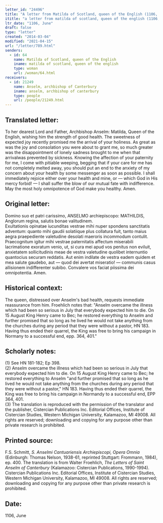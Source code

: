 ```yaml
---
letter_id: "24496"
title: "A letter from Matilda of Scotland, queen of the English (1106, June)"
ititle: "a letter from matilda of scotland, queen of the english (1106, june)"
ltr_date: "1106, June"
draft: false
type: "letter"
created: "2014-03-04"
modified: "2021-04-15"
url: "/letter/789.html"
senders:
  - id: 64
    name: Matilda of Scotland, queen of the English
    iname: matilda of scotland, queen of the english
    type: woman
    url: /woman/64.html
receivers:
  - id: 21249
    name: Anselm, archbishop of Canterbury
    iname: anselm, archbishop of canterbury
    type: people
    url: /people/21249.html
---
```

<h2> Translated letter:</h2>To her dearest Lord and Father, Archbishop Anselm:  Matilda, Queen of the English, wishing him the strength of good health.
The sweetness of expected joy recently promised me the arrival of your holiness.  As great as was the joy and consolation you were about to grant me, so much greater was the disappointment of lonely sadness brought to me when that arrivalwas prevented by sickness.  Knowing the affection of your paternity for me, I come with pitiable weeping, begging that if your care for me has not completely melted away, you should put an end to the anxiety of my concern about your health by some messenger as soon as possible.  I shall immediately rejoice either over your health and mine, or — which God in His mercy forbid! — I shall suffer the blow of our mutual fate with indifference.  May the most holy omnipotence of God make you healthy.  Amen.
<h2 class="mt-4"> Original letter:</h2><p><span>Domino suo et patri carissimo, ANSELMO archiepiscopo: MATHILDIS, Anglorum regina, salutis bonae valitudinem.&nbsp;</span><br><span>Exultationis opinatae iucunditas vestrae mihi nuper spondens sanctitatis adventum: quanto mihi gaudii solatiique plus collatura fuit, tanto maius aegra praepediente valetudine desolati maeroris incommodum contulit. Praecognitum igitur mihi vestrae paternitatis affectum miserabili lacrimatione exoratum venio, ut, si cura mei apud vos penitus non eviluit, anxietatem sollicitudinis meae de vestra valetudine quolibet internuntio quantocius securam reddatis. Aut enim indilate de vestra eadem quidem et mea salute gaudebo, aut — quod dei avertat miseratio! — communis casus allisionem indifferenter subibo. Convalere vos faciat piissima dei omnipotentia. Amen.</span></p><h2 class="mt-4"> Historical context:</h2>The queen, distressed over Anselm's bad health, requests immediate reassurance from him.
Froehlich notes that:  "Anselm overcame the illness which had been so serious in July that everybody expected him to die.  On 15 August King Henry came to Bec; he restored everything to Anselm and further promised that so long as he lived he would not take anything from the churches during any period that they were without a pastor, HN 183.  Having thus ended their quarrel, the King was free to bring his campaign in Normany to a successful end, epp. 364, 401."
<h2 class="mt-4"> Scholarly notes:</h2><p><span>(1) See HN 181-182; Ep 398. <br>(2) Anselm overcame the illness which had been so serious in July that everybody expected him to die. On 15 August King Henry came to Bec; he restored everything to Anselm "and further promised that so long as he lived he would not take anything from the churches during any period that they were without a pastor," HN 183. Having thus ended their quarrel, the King was free to bring his campaign in Normandy to a successful end, EPP 364, 401. <br>(3) The translation is reproduced with the permission of the translator and the publisher, Cistercian Publications Inc. Editorial Offices, Institute of Cistercian Studies, Western Michigan University, Kalamazoo, MI 49008. All rights are reserved; downloading and copying for any purpose other than private research is prohibited.</span></p><h2 class="mt-4"> Printed source:</h2><p>F.S. Schmitt,<em> S. Anselmi Cantuariensis Archiepiscopi, Opera Omnia</em> (Edinburgh: Thomas Nelson, 1938-61, reprinted Stuttgart: Frommann, 1984), ep. 400. The translation is from Walter Froehlich, <em>The Letters of Saint Anselm of Canterbury</em> (Kalamazoo: Cistercian Publications, 1990-1994). Cistercian Publications Inc. Editorial Offices, Institute of Cistercian Studies, Western Michigan University, Kalamazoo, MI 49008. All rights are reserved; downloading and copying for any purpose other than private research is prohibited.</p><h2 class="mt-4"> Date:</h2>1106, June